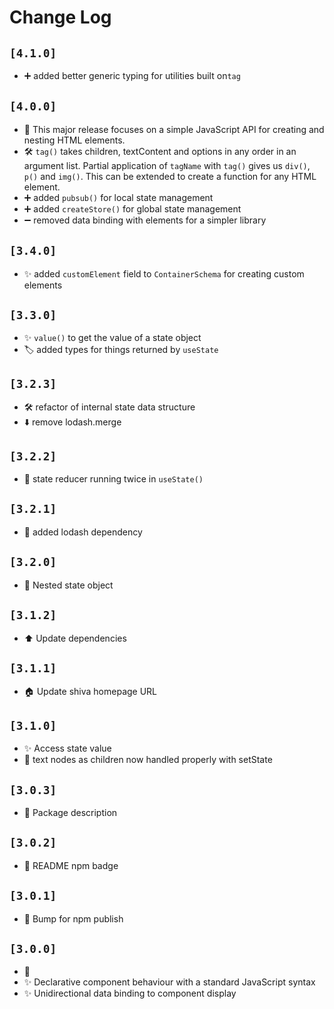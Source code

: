 # Change Log

## `[4.1.0]`

-   ➕ added better generic typing for utilities built on`tag`

## `[4.0.0]`

-   🎉 This major release focuses on a simple JavaScript API for creating and nesting HTML elements.
-   🛠 `tag()` takes children, textContent and options in any order in an argument list. Partial application of `tagName` with `tag()` gives us `div()`, `p()` and `img()`. This can be extended to create a function for any HTML element.
-   ➕ added `pubsub()` for local state management
-   ➕ added `createStore()` for global state management
-   ➖ removed data binding with elements for a simpler library

## `[3.4.0]`

-   ✨ added `customElement` field to `ContainerSchema` for creating custom elements

## `[3.3.0]`

-   ✨ `value()` to get the value of a state object
-   🏷 added types for things returned by `useState`

## `[3.2.3]`

-   🛠 refactor of internal state data structure
-   ⬇️ remove lodash.merge

## `[3.2.2]`

-   🐛 state reducer running twice in `useState()`

## `[3.2.1]`

-   🐛 added lodash dependency

## `[3.2.0]`

-   🦅 Nested state object

## `[3.1.2]`

-   ⬆ Update dependencies

## `[3.1.1]`

-   🏠 Update shiva homepage URL

## `[3.1.0]`

-   ✨ Access state value
-   🐛 text nodes as children now handled properly with setState

## `[3.0.3]`

-   📝 Package description

## `[3.0.2]`

-   📝 README npm badge

## `[3.0.1]`

-   🚀 Bump for npm publish

## `[3.0.0]`

-   🎉
-   ✨ Declarative component behaviour with a standard JavaScript syntax
-   ✨ Unidirectional data binding to component display
